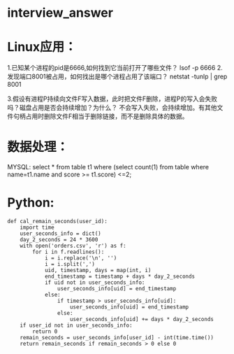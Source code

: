 # interview_answer
# Linux应用：
1.已知某个进程的pid是6666,如何找到它当前打开了哪些文件？
lsof -p 6666
2.发现端口8001被占用，如何找出是哪个进程占用了该端口？
netstat -tunlp | grep 8001

3.假设有进程P持续向文件F写入数据，此时把文件F删除，进程P的写入会失败吗？磁盘占用是否会持续增加？为什么？
不会写入失败，会持续增加。有其他文件句柄占用时删除文件F相当于删除链接，而不是删除具体的数据。


# 数据处理：
MYSQL:
select * from table t1 where (select count(1) from table where name=t1.name and score >= t1.score) <=2;

# Python:
``` 
def cal_remain_seconds(user_id):
    import time
    user_seconds_info = dict()
    day_2_seconds = 24 * 3600
    with open('orders.csv', 'r') as f:
        for i in f.readlines():
            i = i.replace('\n', '')
            i = i.split(',')
            uid, timestamp, days = map(int, i)
            end_timestamp = timestamp + days * day_2_seconds
            if uid not in user_seconds_info:
                user_seconds_info[uid] = end_timestamp
            else:
                if timestamp > user_seconds_info[uid]:
                    user_seconds_info[uid] = end_timestamp
                else:
                    user_seconds_info[uid] += days * day_2_seconds
    if user_id not in user_seconds_info:
        return 0
    remain_seconds = user_seconds_info[user_id] - int(time.time())
    return remain_seconds if remain_seconds > 0 else 0
 ```
